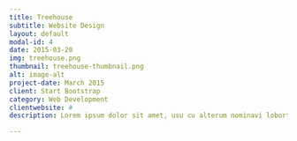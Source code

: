 ```yaml
---
title: Treehouse
subtitle: Website Design
layout: default
modal-id: 4
date: 2015-03-20
img: treehouse.png
thumbnail: treehouse-thumbnail.png
alt: image-alt
project-date: March 2015
client: Start Bootstrap
category: Web Development
clientwebsite: #
description: Lorem ipsum dolor sit amet, usu cu alterum nominavi lobortis. At duo novum diceret. Tantas apeirian vix et, usu sanctus postulant inciderint ut, populo diceret necessitatibus in vim. Cu eum dicam feugiat noluisse.

---
```

